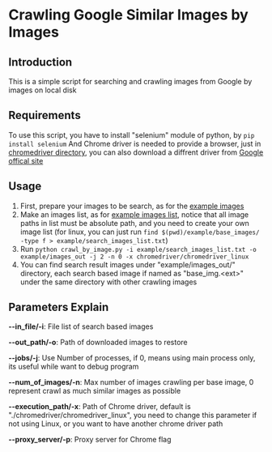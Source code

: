# Crawling Google Similar Images by Images

## Introduction

This is a simple script for searching and crawling images from Google by images on local disk

## Requirements

To use this script, you have to install "selenium" module of python, by `pip install selenium`
And Chrome driver is needed to provide a browser, just in [chromedriver directory](./chromedriver), you can also download a diffrent driver from [Google offical site](http://chromedriver.chromium.org/downloads)

## Usage

1. First, prepare your images to be search, as for the [example images](./example/base_images)
2. Make an images list, as for [example images list](./example/search_images_list.txt), notice that all image paths in list must be absolute path, and you need to create your own image list (for linux, you can just run `find $(pwd)/example/base_images/ -type f > example/search_images_list.txt`)
3. Run `python crawl_by_image.py -i example/search_images_list.txt -o example/images_out -j 2 -n 0 -x chromedriver/chromedriver_linux`
4. You can find search result images under "example/images_out/" directory, each search based image if named as "base_img.&lt;ext&gt;" under the same directory with other crawling images

## Parameters Explain

**--in_file/-i**: File list of search based images

**--out_path/-o**: Path of downloaded images to restore

**--jobs/-j**: Use Number of processes, if 0, means using main process only, its useful while want to debug program

**--num_of_images/-n**: Max number of images crawling per base image, 0 represent crawl as much similar images as possible

**--execution_path/-x**: Path of Chrome driver, default is "./chromedriver/chromedriver_linux", you need to change this parameter if not using Linux, or you want to have another chrome driver path

**--proxy_server/-p**: Proxy server for Chrome flag
